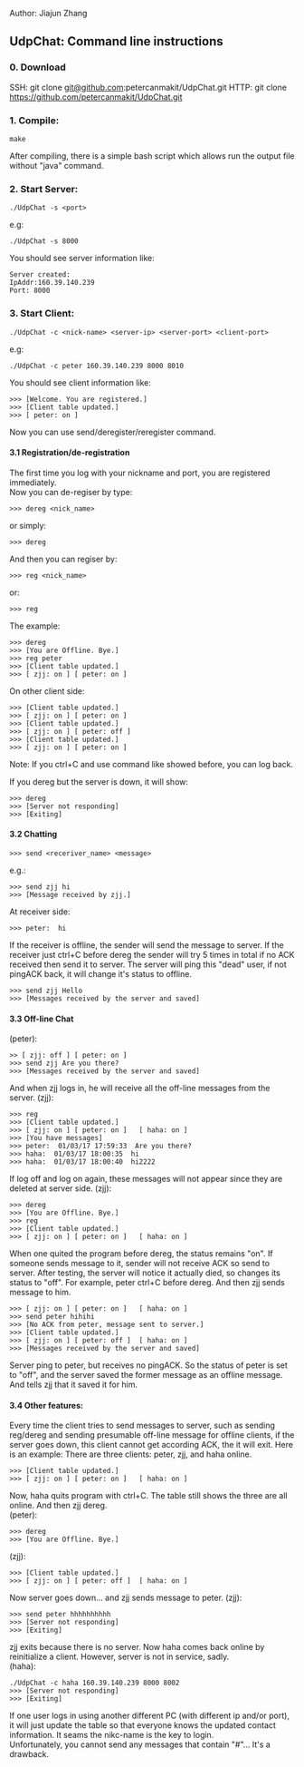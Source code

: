 Author: Jiajun Zhang

## UdpChat: Command line instructions

### 0. Download
SSH:
	git clone git@github.com:petercanmakit/UdpChat.git
HTTP:
	git clone https://github.com/petercanmakit/UdpChat.git

### 1. Compile:

	make

After compiling, there is a simple bash script which allows run the output file without "java" command.

### 2. Start Server:

	./UdpChat -s <port>
e.g:

	./UdpChat -s 8000
You should see server information like:

	Server created:
	IpAddr:160.39.140.239
	Port: 8000

### 3. Start Client:

	./UdpChat -c <nick-name> <server-ip> <server-port> <client-port>
e.g:

	./UdpChat -c peter 160.39.140.239 8000 8010

You should see client information like:

	>>> [Welcome. You are registered.]		
	>>> [Client table updated.]
	>>> [ peter: on ]

Now you can use send/deregister/reregister command.


#### 3.1 Registration/de-registration	

The first time you log with your nickname and port, you are registered immediately.		
Now you can de-regiser by type:	

	>>> dereg <nick_name>
or simply:
	
	>>> dereg	
And then you can regiser by:
	
	>>> reg <nick_name>		
or:	

	>>> reg	

The example:

	>>> dereg
	>>> [You are Offline. Bye.]
	>>> reg peter
	>>> [Client table updated.]
	>>> [ zjj: on ]	[ peter: on ]
On other client side:

	>>> [Client table updated.]
	>>> [ zjj: on ]	[ peter: on ]
	>>> [Client table updated.]
	>>> [ zjj: on ]	[ peter: off ]
	>>> [Client table updated.]
	>>> [ zjj: on ]	[ peter: on ]
Note: If you ctrl+C and use command like showed before, you can log back.

If you dereg but the server is down, it will show:

	>>> dereg
	>>> [Server not responding]
	>>> [Exiting]
	
#### 3.2 Chatting

	>>> send <receriver_name> <message>
e.g.:	

	>>> send zjj hi
	>>> [Message received by zjj.]
	
At receiver side:

	>>> peter:  hi

If the receiver is offline, the sender will send the message to server. If the receiver just ctrl+C before dereg the sender will try 5 times in total if no ACK received then send it to server. The server will ping this "dead" user, if not pingACK back, it will change it's status to offline.

	>>> send zjj Hello
	>>> [Messages received by the server and saved]

#### 3.3 Off-line Chat	
(peter):

	>> [ zjj: off ]	[ peter: on ]
	>>> send zjj Are you there?
	>>> [Messages received by the server and saved]

And when zjj logs in, he will receive all the off-line messages from the server.
(zjj):

	>>> reg
	>>> [Client table updated.]
	>>> [ zjj: on ]	[ peter: on ]	[ haha: on ]
	>>> [You have messages]
	>>> peter:  01/03/17 17:59:33  Are you there?
	>>> haha:  01/03/17 18:00:35  hi
	>>> haha:  01/03/17 18:00:40  hi2222

If log off and log on again, these messages will not appear since they are deleted at server side.
(zjj):

	>>> dereg
	>>> [You are Offline. Bye.]
	>>> reg
	>>> [Client table updated.]
	>>> [ zjj: on ]	[ peter: on ]	[ haha: on ]

When one quited the program before dereg, the status remains "on". If someone sends message to it, sender will not receive ACK so send to server. After testing, the server will notice it actually died, so changes its status to "off".
For example, peter ctrl+C before dereg. And then zjj sends message to him.

	>>> [ zjj: on ]	[ peter: on ]	[ haha: on ]
	>>> send peter hihihi
	>>> [No ACK from peter, message sent to server.]
	>>> [Client table updated.]
	>>> [ zjj: on ]	[ peter: off ]	[ haha: on ]
	>>> [Messages received by the server and saved]

Server ping to peter, but receives no pingACK. So the status of peter is set to "off", and the server saved the former message as an offline message. And tells zjj that it saved it for him.

#### 3.4 Other features:

Every time the client tries to send messages to server, such as sending reg/dereg and sending presumable off-line message for offline clients, if the server goes down, this client cannot get according ACK, the it will exit.	
Here is an example:	There are three clients: peter, zjj, and haha online.

	>>> [Client table updated.]
	>>> [ zjj: on ]	[ peter: on ]	[ haha: on ]

Now, haha quits program with ctrl+C. The table still shows the three are all online. And then zjj dereg.	
(peter):	

	>>> dereg
	>>> [You are Offline. Bye.]

(zjj):	

	>>> [Client table updated.]
	>>> [ zjj: on ]	[ peter: off ]	[ haha: on ]	
Now server goes down... and zjj sends message to peter.	
(zjj):

	>>> send peter hhhhhhhhhh
	>>> [Server not responding]
	>>> [Exiting]
zjj exits because there is no server. Now haha comes back online by reinitialize a client. However, server is not in service, sadly.	
(haha):

	./UdpChat -c haha 160.39.140.239 8000 8002
	>>> [Server not responding]
	>>> [Exiting]


If one user logs in using another different PC (with different ip and/or port), it will just update the table so that everyone knows the updated contact information. It seams the nikc-name is the key to login.	
Unfortunately, you cannot send any messages that contain "#"... It's a drawback.
